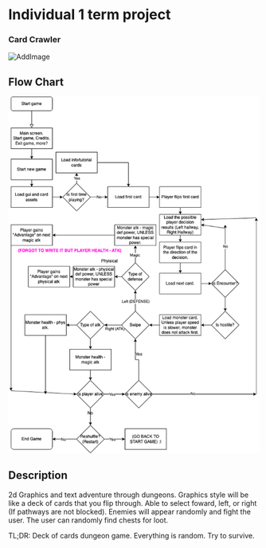 # Individual 1 term project

### Card Crawler

![AddImage]()

## Flow Chart

![Flowchart](https://github.com/MarsMatthew/CardCrawler/blob/main/images/Card%20Crawler.drawio.png?raw=true)

## Description
2d Graphics and text adventure through dungeons. Graphics style will be like a deck of cards that you flip through. Able to select foward, left, or right (If pathways are not blocked). Enemies will appear randomly and fight the user. The user can randomly find chests for loot.

TL;DR: Deck of cards dungeon game. Everything is random. Try to survive.
